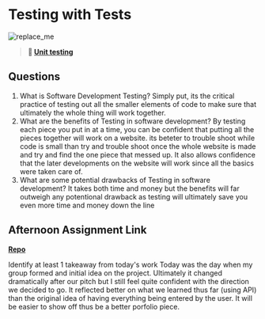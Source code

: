 # Testing with Tests

![replace_me](https://codeworks.blob.core.windows.net/public/assets/img/illustrations/placeholder.svg)

> **📖 [Unit testing](https://codeworksacademy.com/fs-student-guide/resources/wk8-9/03-Unit-Testing)**

## Questions

1. What is Software Development Testing?
Simply put, its the critical practice of testing out all the smaller elements of code to make sure that ultimately the whole thing will work together.
2. What are the benefits of Testing in software development?
By testing each piece you put in at a time, you can be confident that putting all the pieces together will work on a website. its beteter to trouble shoot while code is small than try and trouble shoot once the whole website is made and try and find the one piece that messed up. It also allows confidence that the later developments on the website will work since all the basics were taken care of.
3. What are some potential drawbacks of Testing in software development?
It takes both time and money but the benefits will far outweigh any potentional drawback as testing will ultimately save you even more time and money down the line
## Afternoon Assignment Link

**[Repo](https://github.com/devinwithoft/<ASSIGNMENT_REPO>)**

Identify at least 1 takeaway from today's work
Today was the day when my group formed and initial idea on the project. Ultimately it changed dramatically after our pitch but I still feel quite confident with the direction we decided to go. It reflected better on what we learned thus far (using API) than the original idea of having everything being entered by the user. It will be easier to show off thus be a better porfolio piece.